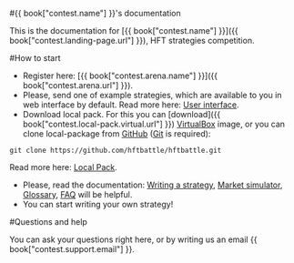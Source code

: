 #{{ book["contest.name"] }}'s documentation

This is the documentation for [{{ book["contest.name"] }}]({{ book["contest.landing-page.url"] }}), HFT strategies competition.


#How to start
- Register here: [{{ book["contest.arena.name"] }}]({{ book["contest.arena.url"] }}).
- Please, send one of example strategies, which are available to you in web interface by default. Read more here: [User interface](interface/README.md).
- Download local pack. For this you can [download]({{ book["contest.local-pack.virtual.url"] }}) [VirtualBox]({{book["virtualbox.url"]}}) image, or you can clone local-package from [GitHub](https://github.com/hftbattle/hftbattle) ([Git](http://git-scm.com/download) is required):
```
git clone https://github.com/hftbattle/hftbattle.git
```
Read more here: [Local Pack](local-pack/README.md).
- Please, read the documentation: [Writing a strategy](strategy/README.md), [Market simulator](simulator/README.md), [Glossary](terms.md), [FAQ](FAQ.md) will be helpful.
- You can start writing your own strategy!

#Questions and help

You can ask your questions right here, or by writing us an email {{ book["contest.support.email"] }}.
